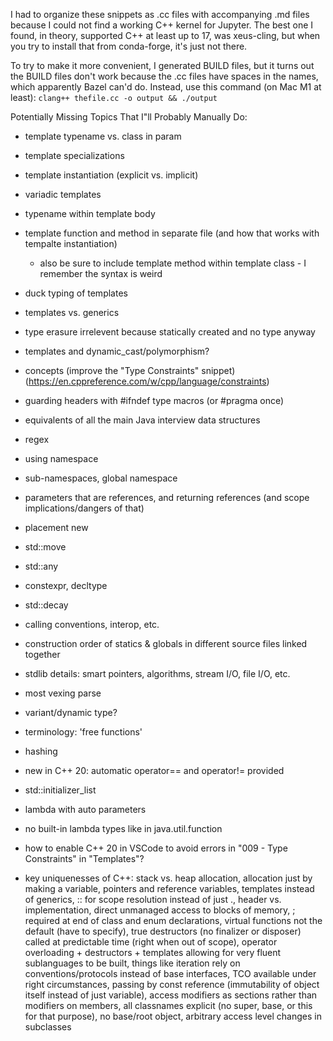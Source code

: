 I had to organize these snippets as .cc files with accompanying .md files because I could not find a working C++ kernel for Jupyter. The best one I found, in theory, supported C++ at least up to 17, was xeus-cling, but when you try to install that from conda-forge, it's just not there.

To try to make it more convenient, I generated BUILD files, but it turns out the BUILD files don't work because the .cc files have spaces in the names, which apparently Bazel can'd do.  Instead, use this command (on Mac M1 at least):
`clang++ thefile.cc -o output && ./output`

Potentially Missing Topics That I"ll Probably Manually Do:
- template typename vs. class in param
- template specializations
- template instantiation (explicit vs. implicit)
- variadic templates
- typename within template body
- template function and method in separate file (and how that works with tempalte instantiation)
    - also be sure to include template method within template class - I remember the syntax is weird
- duck typing of templates
- templates vs. generics
- type erasure irrelevent because statically created and no type anyway
- templates and dynamic_cast/polymorphism?
- concepts (improve the "Type Constraints" snippet)(https://en.cppreference.com/w/cpp/language/constraints)

- guarding headers with #ifndef type macros (or #pragma once)
- equivalents of all the main Java interview data structures
- regex
- using namespace
- sub-namespaces, global namespace
- parameters that are references, and returning references (and scope implications/dangers of that)
- placement new
- std::move
- std::any
- constexpr, decltype
- std::decay
- calling conventions, interop, etc.
- construction order of statics & globals in different source files linked together
- stdlib details: smart pointers, algorithms, stream I/O, file I/O, etc.
- most vexing parse
- variant/dynamic type?
- terminology: 'free functions'
- hashing
- new in C++ 20: automatic operator== and operator!= provided
- std::initializer_list
- lambda with auto parameters
- no built-in lambda types like in java.util.function
- how to enable C++ 20 in VSCode to avoid errors in "009 - Type Constraints" in "Templates"?

- key uniquenesses of C++: stack vs. heap allocation, allocation just by making a variable, pointers and reference variables, templates instead of generics, :: for scope resolution instead of just ., header vs. implementation, direct unmanaged access to blocks of memory, ; required at end of class and enum declarations, virtual functions not the default (have to specify), true destructors (no finalizer or disposer) called at predictable time (right when out of scope), operator overloading + destructors + templates allowing for very fluent sublanguages to be built, things like iteration rely on conventions/protocols instead of base interfaces, TCO available under right circumstances, passing by const reference (immutability of object itself instead of just variable), access modifiers as sections rather than modifiers on members, all classnames explicit (no super, base, or this for that purpose), no base/root object, arbitrary access level changes in subclasses
